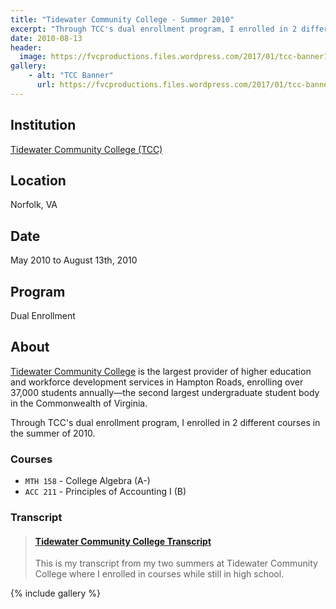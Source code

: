 ```yaml
---
title: "Tidewater Community College - Summer 2010"
excerpt: "Through TCC's dual enrollment program, I enrolled in 2 different courses in the summer of 2010."
date: 2010-08-13
header:
  image: https://fvcproductions.files.wordpress.com/2017/01/tcc-banner1.png
gallery:
    - alt: "TCC Banner"
      url: https://fvcproductions.files.wordpress.com/2017/01/tcc-banner1.png
---
```


## Institution

<a title="Tidewater Community College" href="https://tcc.edu" target="_blank" rel="noopener">Tidewater Community College (TCC)</a>

## Location

Norfolk, VA

## Date

May 2010 to August 13th, 2010

## Program

Dual Enrollment

## About

[Tidewater Community College](https://www.tcc.edu/) is the largest provider of higher education and workforce development services in Hampton Roads, enrolling over 37,000 students annually—the second largest undergraduate student body in the Commonwealth of Virginia.

Through TCC's dual enrollment program, I enrolled in 2 different courses in the summer of 2010.

### Courses

- `MTH 158` - College Algebra (A-)
- `ACC 211` - Principles of Accounting I (B)

### Transcript

<blockquote class="embedly-card"><h4><a href="https://www.scribd.com/document/353207049/Tidewater-Community-College-Transcript">Tidewater Community College Transcript</a></h4><p>This is my transcript from my two summers at Tidewater Community College where I enrolled in courses while still in high school.</p></blockquote>

{% include gallery %}

